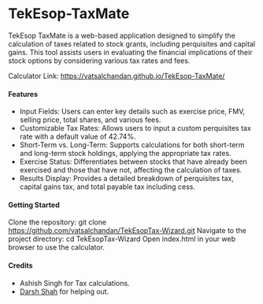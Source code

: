 # TekEsop-TaxMate
TekEsop TaxMate is a web-based application designed to simplify the calculation of taxes related to stock grants, including perquisites and capital gains. This tool assists users in evaluating the financial implications of their stock options by considering various tax rates and fees.

Calculator Link: https://vatsalchandan.github.io/TekEsop-TaxMate/

#### Features
- Input Fields: Users can enter key details such as exercise price, FMV, selling price, total shares, and various fees.
- Customizable Tax Rates: Allows users to input a custom perquisites tax rate with a default value of 42.74%.
- Short-Term vs. Long-Term: Supports calculations for both short-term and long-term stock holdings, applying the appropriate tax rates.
- Exercise Status: Differentiates between stocks that have already been exercised and those that have not, affecting the calculation of taxes.
- Results Display: Provides a detailed breakdown of perquisites tax, capital gains tax, and total payable tax including cess.

#### Getting Started
Clone the repository: git clone https://github.com/vatsalchandan/TekEsopTax-Wizard.git
Navigate to the project directory: cd TekEsopTax-Wizard
Open index.html in your web browser to use the calculator.


#### Credits
- Ashish Singh for Tax calculations.
- [Darsh Shah](https://github.com/iamdarshshah) for helping out.
